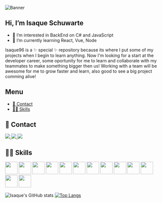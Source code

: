 ![Banner](https://user-images.githubusercontent.com/70076669/122589112-3cb15c80-d036-11eb-8a30-0ed34b4ed778.jpg)

## Hi, I’m Isaque Schuwarte

- 👀 I’m interested in BackEnd on C# and JavaScript
- 🌱 I’m currently learning React, Vue, Node

Isaque96 is a ✨ special ✨ repository because its where I put some of my projects when I begin to learn anything.
Now I'm looking for a start at the developer career, some oportunity for me to learn and collaborate with my teammates to make something bigger then us!
Working with a team will be awesome for me to grow faster and learn, also good to see a big project comming alive!

## Menu
  - [📱 Contact](#-contact-)
  - [👩‍💻 Skills](#-skills-)


## 📱 Contact 

<a href="https://api.whatsapp.com/send?phone=5524981098990&text=Obrigado%20por%20entrar%20em%20contato!" target="_blank">
<img src="https://img.shields.io/badge/WhatsApp-25D366?style=for-the-badge&logo=whatsapp&logoColor=white"/> 
<a/>
<a href="mailto:isaqueschuwarte@gmail.com" target="_blank">
<img src="https://img.shields.io/badge/Gmail-D14836?style=for-the-badge&logo=gmail&logoColor=white"/>
<a/>
<a href="https://www.linkedin.com/in/isaque-schuwarte-3bb3001a2/" target="_blank">
<img src="https://img.shields.io/badge/LinkedIn-0077B5?style=for-the-badge&logo=linkedin&logoColor=white"/>
<a/>
  
  
## 👩‍💻 Skills 
  
<img src="https://cdn.jsdelivr.net/gh/devicons/devicon/icons/csharp/csharp-original.svg" widtf="40" height="40" style="max-width:100%;"></img>
<img src="https://cdn.jsdelivr.net/gh/devicons/devicon/icons/dotnetcore/dotnetcore-original.svg" widtf="40" height="40" style="max-width:100%;"></img>
<img src="https://cdn.jsdelivr.net/gh/devicons/devicon/icons/javascript/javascript-original.svg" widtf="40" height="40" style="max-width:100%;"></img>
<img src="https://cdn.jsdelivr.net/gh/devicons/devicon/icons/nodejs/nodejs-original-wordmark.svg" widtf="40" height="40" style="max-width:100%;"></img>
<img src="https://cdn.jsdelivr.net/gh/devicons/devicon/icons/react/react-original-wordmark.svg" widtf="40" height="40" style="max-width:100%;"></img>
<img src="https://cdn.jsdelivr.net/gh/devicons/devicon/icons/angularjs/angularjs-original-wordmark.svg" widtf="40" height="40" style="max-width:100%;"></img>
<img src="https://cdn.jsdelivr.net/gh/devicons/devicon/icons/vuejs/vuejs-plain-wordmark.svg" widtf="40" height="40" style="max-width:100%;"></img>
<img src="https://cdn.jsdelivr.net/gh/devicons/devicon/icons/html5/html5-original-wordmark.svg" widtf="40" height="40" style="max-width:100%;"></img>
<img src="https://cdn.jsdelivr.net/gh/devicons/devicon/icons/css3/css3-original-wordmark.svg" widtf="40" height="40" style="max-width:100%;"></img>
<img src="https://cdn.jsdelivr.net/gh/devicons/devicon/icons/bootstrap/bootstrap-plain-wordmark.svg" widtf="40" height="40" style="max-width:100%;"></img>
<img src="https://cdn.jsdelivr.net/gh/devicons/devicon/icons/jquery/jquery-original-wordmark.svg" widtf="40" height="40" style="max-width:100%;"></img>
<img src="https://cdn.jsdelivr.net/gh/devicons/devicon/icons/mysql/mysql-original-wordmark.svg" widtf="40" height="40" style="max-width:100%;"></img>
<img src="https://cdn.jsdelivr.net/gh/devicons/devicon/icons/microsoftsqlserver/microsoftsqlserver-plain-wordmark.svg" widtf="40" height="40" style="max-width:100%;"></img>


![Isaque's GitHub stats](https://github-readme-stats.vercel.app/api?username=Isaque96&show_icons=true&theme=nightowl)
[![Top Langs](https://github-readme-stats.vercel.app/api/top-langs/?username=Isaque96&layout=compact)](https://github.com/Isaque96/github-readme-stats)
